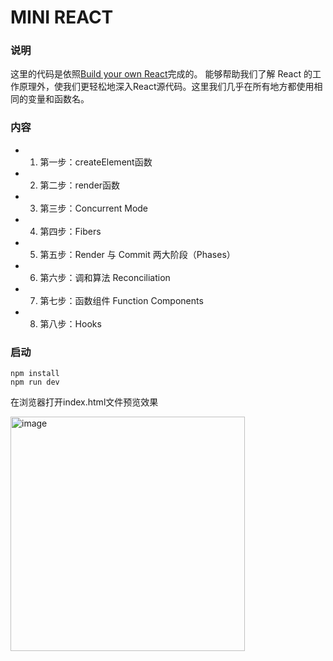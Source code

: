 # MINI REACT

### 说明
这里的代码是依照[Build your own React](https://pomb.us/build-your-own-react/)完成的。
能够帮助我们了解 React 的工作原理外，使我们更轻松地深入React源代码。这里我们几乎在所有地方都使用相同的变量和函数名。

### 内容
- 1. 第一步：createElement函数
- 2. 第二步：render函数
- 3. 第三步：Concurrent Mode
- 4. 第四步：Fibers
- 5. 第五步：Render 与 Commit 两大阶段（Phases）
- 6. 第六步：调和算法 Reconciliation
- 7. 第七步：函数组件 Function Components
- 8. 第八步：Hooks

### 启动
```
npm install
npm run dev
```
在浏览器打开index.html文件预览效果

<img width="375" alt="image" src="https://user-images.githubusercontent.com/31470234/193023044-4d5ddb67-b87f-4cde-95d2-eb0084b52805.png">
